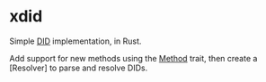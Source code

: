 # xdid

<!-- cargo-rdme start -->

Simple [DID](https://www.w3.org/TR/did-core/) implementation, in Rust.

Add support for new methods using the [Method](xdid_core::Method) trait,
then create a [Resolver] to parse and resolve DIDs.

<!-- cargo-rdme end -->
